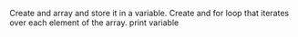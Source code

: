 Create and array and store it in a variable.
Create and for loop that iterates over each element of the array.
print variable
